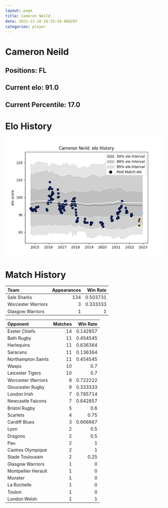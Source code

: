```yaml
---  
layout: page  
title: Cameron Neild  
date: 2022-12-18 16:33:34.608297  
categories: player  
---
```

# Cameron Neild

## Positions: FL

## Current elo: 91.0

## Current Percentile: 17.0

# Elo History


![elo history](history_CameronNeild.png)
# Match History


| Team               |   Appearances |   Win Rate |
|:-------------------|--------------:|-----------:|
| Sale Sharks        |           134 |   0.503731 |
| Worcester Warriors |             3 |   0.333333 |
| Glasgow Warriors   |             1 |   1        |

| Opponent            |   Matches |   Win Rate |
|:--------------------|----------:|-----------:|
| Exeter Chiefs       |        14 |   0.142857 |
| Bath Rugby          |        11 |   0.454545 |
| Harlequins          |        11 |   0.636364 |
| Saracens            |        11 |   0.136364 |
| Northampton Saints  |        11 |   0.454545 |
| Wasps               |        10 |   0.7      |
| Leicester Tigers    |        10 |   0.7      |
| Worcester Warriors  |         9 |   0.722222 |
| Gloucester Rugby    |         9 |   0.333333 |
| London Irish        |         7 |   0.785714 |
| Newcastle Falcons   |         7 |   0.642857 |
| Bristol Rugby       |         5 |   0.6      |
| Scarlets            |         4 |   0.75     |
| Cardiff Blues       |         3 |   0.666667 |
| Lyon                |         2 |   0.5      |
| Dragons             |         2 |   0.5      |
| Pau                 |         2 |   1        |
| Castres Olympique   |         2 |   1        |
| Stade Toulousain    |         2 |   0.25     |
| Glasgow Warriors    |         1 |   0        |
| Montpellier Herault |         1 |   0        |
| Munster             |         1 |   0        |
| La Rochelle         |         1 |   0        |
| Toulon              |         1 |   0        |
| London Welsh        |         1 |   1        |